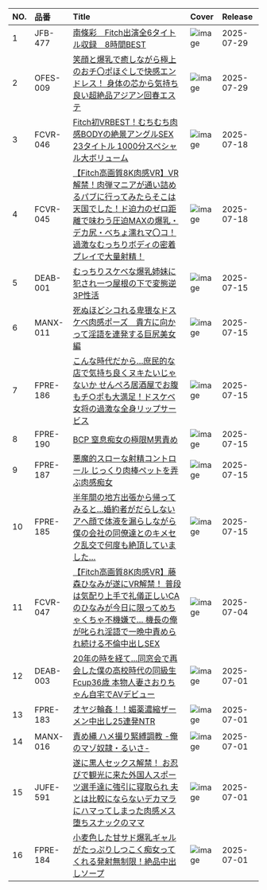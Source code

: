 |NO.|品番|Title|Cover|Release|
|:---|:---|:---|:---|:---|
1|JFB-477|[南條彩　Fitch出演全6タイトル収録　8時間BEST](https://www.avmoive.top/index.php/archives/53066/)|![image](https://cdn.up-timely.com/image/12/content/80443/o6U2MA5wn3RyrUSfVzxo2KNbrwamEsDO7n3XLmYs.jpg)|2025-07-29
2|OFES-009|[笑顔と爆乳で癒しながら極上のおチ〇ポほぐしで快感エンドレス！ 身体の芯から気持ち良い超絶品アジアン回春エステ](https://www.avmoive.top/index.php/archives/53065/)|![image](https://cdn.up-timely.com/image/12/content/80019/g8HyObksapAztRuwbY4no6hC8EW1WaUiEub6xxTk.jpg)|2025-07-29
3|FCVR-046|[Fitch初VRBEST！むちむち肉感BODYの絶景アングルSEX 23タイトル 1000分スペシャル大ボリューム](https://www.avmoive.top/index.php/archives/51249/)|![image](https://cdn.up-timely.com/image/12/content/80298/f36bIaqmV18qNiFiIoZmCOw9mhQUABTNiAZNQib9.jpg)|2025-07-18
4|FCVR-045|[【Fitch高画質8K肉感VR】VR解禁！肉弾マニアが通い詰めるパブに行ってみたらそこは天国でした！ド迫力のゼロ距離で味わう圧迫MAXの爆乳・デカ尻・べちょ濡れマ〇コ！過激なむっちりボディの密着プレイで大量射精！](https://www.avmoive.top/index.php/archives/51248/)|![image](https://cdn.up-timely.com/image/12/content/80297/udoe9lwQcwFwJv6jhA4rbvmZfE1SM5uPqQWCqF5F.jpg)|2025-07-18
5|DEAB-001|[むっちりスケベな爆乳姉妹に犯され一つ屋根の下で変態逆3P性活](https://www.avmoive.top/index.php/archives/51255/)|![image](https://cdn.up-timely.com/image/12/content/80296/EIIMGftE5t3YAqWjhwVQuzDDG0JlmOfA8X7ox5FI.jpg)|2025-07-15
6|MANX-011|[死ぬほどシコれる卑猥なドスケベ肉感ポーズ　貴方に向かって淫語を連発する巨尻美女編](https://www.avmoive.top/index.php/archives/51254/)|![image](https://cdn.up-timely.com/image/12/content/80302/JwZPNEIwk0JroRg2zjRTgFtvQH9eZYewBTe3efsd.jpg)|2025-07-15
7|FPRE-186|[こんな時代だから…庶民的な店で気持ち良くヌキたいじゃないか せんぺろ居酒屋でお腹もチ○ポも大満足！ドスケベ女将の過激な全身リップサービス](https://www.avmoive.top/index.php/archives/51253/)|![image](https://cdn.up-timely.com/image/12/content/80299/7YbfVm47iIqFFJO4QHM0Ipg2aRC0YOIKjX1TpWAP.jpg)|2025-07-15
8|FPRE-190|[BCP 窒息痴女の極限M男責め](https://www.avmoive.top/index.php/archives/51252/)|![image](https://cdn.up-timely.com/image/12/content/80301/fLRWmMYUS8JJaMNaYXSiizlq8pTYKrlifb6TI7Fb.jpg)|2025-07-15
9|FPRE-187|[悪魔的スローな射精コントロール じっくり肉棒ペットを弄ぶ肉感痴女](https://www.avmoive.top/index.php/archives/51251/)|![image](https://cdn.up-timely.com/image/12/content/80295/reSA3XxozgsCFnSDKEU0lZ3iHmCGvqMvHUniBS1f.jpg)|2025-07-15
10|FPRE-185|[半年間の地方出張から帰ってみると…婚約者がだらしないアへ顔で体液を漏らしながら僕の会社の同僚達とのキメセク乱交で何度も絶頂していました…](https://www.avmoive.top/index.php/archives/51250/)|![image](https://cdn.up-timely.com/image/12/content/80300/6eLhradKEzHwOhCH5cnEppIxKME86SeFvwmqt1Oh.jpg)|2025-07-15
11|FCVR-047|[【Fitch高画質8K肉感VR】藤森ひなみが遂にVR解禁！ 普段は気配り上手で礼儀正しいCAのひなみが今日に限ってめちゃくちゃ不機嫌で… 機長の俺が叱られ淫語で一晩中責められ続ける不倫中出しSEX](https://www.avmoive.top/index.php/archives/51030/)|![image](https://cdn.up-timely.com/image/12/content/80017/9xBMPmVRpPE8JN1vvYPDyhzeTC2bZAcLicPK3ft3.jpg)|2025-07-04
12|DEAB-003|[20年の時を経て…同窓会で再会した僕の高校時代の同級生 Fcup36歳 本物人妻さおりちゃん自宅でAVデビュー](https://www.avmoive.top/index.php/archives/50969/)|![image](https://cdn.up-timely.com/image/12/content/80021/Rjp4g1EEacCIJ6dRpx6RC3E2CZXIsuoba5QbxGy2.jpg)|2025-07-01
13|FPRE-183|[オヤジ輪姦！！媚薬濃縮ザーメン中出し25連発NTR](https://www.avmoive.top/index.php/archives/50968/)|![image](https://cdn.up-timely.com/image/12/content/80016/mlz63K2XF3njFXSdSFTykbxnS38KvphvIgw31DZh.jpg)|2025-07-01
14|MANX-016|[責め縄 ハメ撮り緊縛調教 -俺のマゾ奴隷・るいさ-](https://www.avmoive.top/index.php/archives/50967/)|![image](https://cdn.up-timely.com/image/12/content/80018/gwdZaCoADXpfZlr8QR4RsFHvgTthfpwL1TTFZX0D.jpg)|2025-07-01
15|JUFE-591|[遂に黒人セックス解禁！ お忍びで観光に来た外国人スポーツ選手達に強引に寝取られ 夫とは比較にならないデカマラにハマってしまった肉感メス堕ちスナックのママ](https://www.avmoive.top/index.php/archives/50966/)|![image](https://cdn.up-timely.com/image/12/content/80020/K0PA3s8tw6UglHrPUIhDislVJerUFoXQ5r8dWAVs.jpg)|2025-07-01
16|FPRE-184|[小麦色した甘サド爆乳ギャルがたっぷりしつこく痴女ってくれる発射無制限！絶品中出しソープ](https://www.avmoive.top/index.php/archives/50965/)|![image](https://cdn.up-timely.com/image/12/content/80022/Ljivs4Qb5a7rbdfJpV699JwUM7rywEzqlTz6aFvt.jpg)|2025-07-01